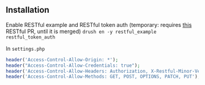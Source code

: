 ## Installation

Enable RESTful example and RESTful token auth (temporary: requires [this](https://github.com/Gizra/restful/pull/108) RESTful PR, until it is merged)
``drush en -y restful_example restful_token_auth``

In ``settings.php``
```php
header('Access-Control-Allow-Origin: *');
header("Access-Control-Allow-Credentials: true");
header('Access-Control-Allow-Headers: Authorization, X-Restful-Minor-Version, X-Csrf-Token, X-Access-Token, accept, content-type');
header('Access-Control-Allow-Methods: GET, POST, OPTIONS, PATCH, PUT');
```
